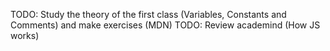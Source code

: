 TODO: Study the theory of the first class (Variables, Constants and Comments) and make exercises (MDN)
TODO: Review academind (How JS works)
